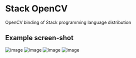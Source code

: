 # Stack OpenCV
OpenCV binding of Stack programming language distribution

## Example screen-shot
![image](https://github.com/user-attachments/assets/a7f0a342-421a-4771-a5db-41ddc0fdf95d)
![image](https://github.com/user-attachments/assets/2344fa3f-0d3d-49db-b5b7-09dec9054a34)
![image](https://github.com/user-attachments/assets/9bf83600-2031-47ae-93bc-a397b49c9ff6)
![image](https://github.com/user-attachments/assets/b44e50d3-23ed-4158-b7b8-b6bdb16750af)
